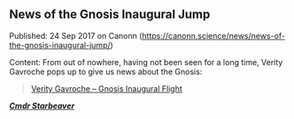 ## News of the Gnosis Inaugural Jump

Published: 24 Sep 2017 on Canonn (https://canonn.science/news/news-of-the-gnosis-inaugural-jump/)

Content: From out of nowhere, having not been seen for a long time, Verity Gavroche pops up to give us news about the Gnosis:

> 
> [Verity Gavroche – Gnosis Inaugural Flight](https://canonn.science/lore/verity-gavroche-gnosis-inaugural-flight/)

***[Cmdr Starbeaver](/user/starbeaver)***